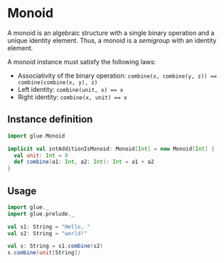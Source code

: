 # Monoid

A monoid is an algebraic structure with a single binary operation and a unique identity element. Thus, a monoid is a *semigroup* with an identity element.

A monoid instance must satisfy the following laws:
* Associativity of the binary operation: `combine(x, combine(y, z)) == combine(combine(x, y), z)`
* Left identity: `combine(unit, x) == x`
* Right identity: `combine(x, unit) == x`

## Instance definition

```scala
import glue.Monoid

implicit val intAdditionIsMonoid: Monoid[Int] = new Monoid[Int] {
  val unit: Int = 0
  def combine(a1: Int, a2: Int): Int = a1 + a2
}
```

## Usage

```scala
import glue._
import glue.prelude._

val s1: String = "Hello, "
val s2: String = "world!"

val s: String = s1.combine(s2)
s.combine(unit[String])
```
